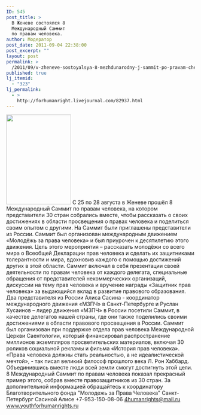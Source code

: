 ```yaml
---
ID: 545
post_title: >
  В Женеве состоялся 8
  Международный Саммит
  по правам человека.
author: Модератор
post_date: 2011-09-04 22:38:00
post_excerpt: ""
layout: post
permalink: >
  /2011/09/v-zheneve-sostoyalsya-8-mezhdunarodny-j-sammit-po-pravam-cheloveka.html
published: true
lj_itemid:
  - "323"
lj_permalink:
  - >
    http://forhumanright.livejournal.com/82937.html
---
```

<a href="http://pics.livejournal.com/forhumanright/pic/00009dyh/"><img src="http://pics.livejournal.com/forhumanright/pic/00009dyh" width="173" height="240" border='0'/></a> С 25 по 28 августа в Женеве прошёл 8 Международный Саммит по правам человека, на котором представители 30 стран собрались вместе, чтобы рассказать о своих достижениях в области просвещения о правах человека и поделиться своим опытом с другими. На Саммит были приглашены представители из России.
Саммит был организован международным движением «Молодёжь за права человека» и был приурочен к десятилетию этого движения. Цель этого мероприятия – рассказать молодёжи со всего мира о Всеобщей Декларации прав человека и сделать их защитниками толерантности и мира, вдохновив каждого с помощью достижений других в этой области. Саммит включал в себя презентации своей деятельности по правам человека от каждого делегата, специальные обращения от представителей некоммерческих организаций, дискуссии на тему прав человека и вручение награды «Защитник прав человека» за выдающийся вклад в развитие правового образования. Два представителя из России Алиса Сасина - координатор международного движения «МЗПЧ» в Санкт-Петербурге и Руслан Хусаинов – лидер движения «МЗПЧ» в России посетили Саммит, в качестве делегатов нашей страны, где они также поделились своими достижениями в области правового просвещения в России.
Саммит был организован при поддержке  отдела прав человека Международной Церкви Саентологии, который финансировал распространение миллионов экземпляров просветительских материалов, включая 30 роликов социальной рекламы и фильма «История прав человека».
«Права человека должны стать реальностью, а не идеалистической мечтой», - так писал великий философ прошлого века Л. Рон Хаббард. Объединившись вместе люди всей земли смогут достигнуть этой цели. 8 Международный Саммит по правам человека показал прекрасный пример этого, собрав вместе правозащитников из 30 стран.
За дополнительной информацией обращайтесь к координатору Благотворительного фонда
 "Молодежь за Права Человека" Санкт-Петербург 
Сасиной Алисе 
+7-953-150-08-06 
4humanrights@mail.ru
www.youthforhumanrights.ru